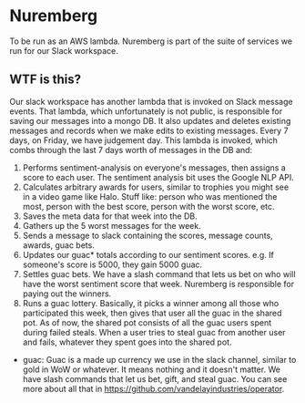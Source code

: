 # Nuremberg

To be run as an AWS lambda. Nuremberg is part of the suite of services we run
for our Slack workspace.

## WTF is this?
Our slack workspace has another lambda that is invoked on Slack
message events. That lambda, which unfortunately is not public, is responsible
for saving our messages into a mongo DB. It also updates and deletes existing
messages and records when we make edits to existing messages. Every 7 days, on
Friday, we have judgement day. This lambda is invoked, which combs through the
last 7 days worth of messages in the DB and:

1. Performs sentiment-analysis on everyone's messages, then assigns a score to
   each user. The sentiment analysis bit uses the Google NLP API.
2. Calculates arbitrary awards for users, similar to trophies you might see in a
   video game like Halo. Stuff like: person who was mentioned the most, person
   with the best score, person with the worst score, etc.
3. Saves the meta data for that week into the DB.
4. Gathers up the 5 worst messages for the week.
5. Sends a message to slack containing the scores, message counts, awards, guac
   bets.
5. Updates our guac* totals according to our sentiment scores. e.g. If someone's
   score is 5000, they gain 5000 guac.
7. Settles guac bets. We have a slash command that lets us bet on who will have
   the worst sentiment score that week. Nuremberg is responsible for paying out
   the winners.
8. Runs a guac lottery. Basically, it picks a winner among all those who
   participated this week, then gives that user all the guac in the shared pot.
   As of now, the shared pot consists of all the guac users spent during failed
   steals. When a user tries to steal guac from another user and fails, whatever
   they spent goes into the shared pot.

* guac: Guac is a made up currency we use in the slack channel, similar to gold
  in WoW or whatever. It means nothing and it doesn't matter. We have slash
  commands that let us bet, gift, and steal guac. You can see more about all
  that in https://github.com/vandelayindustries/operator.
